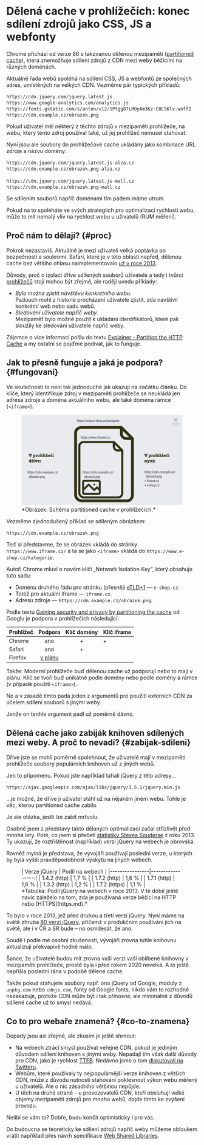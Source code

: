 # Dělená cache v prohlížečích: konec sdílení zdrojů jako CSS, JS a webfonty

Chrome přichází od verze 86 s takzvanou dělenou mezipamětí ([partitioned cache](https://www.stefanjudis.com/notes/say-goodbye-to-resource-caching-across-sites-and-domains/)), která znemožňuje sdílení zdrojů z CDN mezi weby běžícími na různých doménách.

Aktuálně řada webů spoléhá na sdílení CSS, JS a webfontů ze společných adres, umístěných na velkých CDN. Vezměme pár typických příkladů:

```text
https://cdn.jquery.com/jquery.latest.js
https://www.google-analytics.com/analytics.js
https://fonts.gstatic.com/s/anton/v12/1Ptgg87LROyAm3Kz-C8CSKlv.woff2
https://cdn.example.cz/obrazek.png
```

Pokud uživatel měl některý z těchto zdrojů v mezipaměti prohlížeče, na webu, který tento zdroj používal také, už jej prohlížeč nemusel stahovat.

<!-- AdSnippet -->

Nyní jsou ale soubory do prohlížečové cache ukládány jako kombinace URL zdroje a názvu domény:

```text
https://cdn.jquery.com/jquery.latest.js-alza.cz
https://cdn.example.cz/obrazek.png-alza.cz

https://cdn.jquery.com/jquery.latest.js-mall.cz
https://cdn.example.cz/obrazek.png-mall.cz
```

Se sdílením souborů napříč doménami tím pádem máme utrum.

Pokud na to spoléháte ve svých strategiích pro optimalizaci rychlosti webu, může to mít nemalý vliv na rychlost webu u uživatelů (RUM měření).

## Proč nám to dělají? {#proc}

Pokrok nezastavíš. Aktuálně je mezi uživateli velká poptávka po bezpečnosti a soukromí. Safari, které je v této oblasti napřed, dělenou cache bez většího ohlasu naimplementovalo [už v roce 2013](https://bugs.webkit.org/show_bug.cgi?id=110269).

<!-- AdSnippet -->

Důvody, proč o izolaci dříve sdílených souborů uživatelé a tedy i tvůrci [prohlížečů](prohlizece.md) stojí mohou být zřejmé, ale raději uvedu příklady:

- _Bylo možné zjistit návštěvu konkrétního webu._  
Padouch mohl z historie procházení uživatele zjistit, zda navštívil konkrétní web nebo sadu webů.
- _Sledování uživatele napříč weby._  
Mezipaměť bylo možné použít k ukládání identifikátorů, které pak sloužily ke sledování uživatele napříč weby.

Zájemce o více informací pošlu do textu [Explainer - Partition the HTTP Cache](https://github.com/shivanigithub/http-cache-partitioning) a my ostatní se pojďme podívat, jak to funguje.

## Jak to přesně funguje a jaká je podpora? {#fungovani}

Ve skutečnosti to není tak jednoduché jak ukazuji na začátku článku. Do klíče, který identifikuje zdroj v mezipaměti prohlížeče se neukládá jen adresa zdroje a doména aktuálního webu, ale také doména rámce (`<iframe>`).

<figure>
<img src="../dist/images/original/partitioned-cache.png" alt="Schéma partitioned cache v prohlížečích.">
<figcaption markdown="1">
*Obrázek: Schéma partitioned cache v prohlížečích.*
</figcaption>
</figure>

Vezměme zjednodušený příklad se sdíleným obrázkem:

```text
https://cdn.example.cz/obrazek.png
```

Teď si představme, že se obrázek vkládá do stránky `https://www.iframe.cz/` a ta se jako `<iframe>` vkládá do `https://www.e-shop.cz/kategorie`.

Autoři Chrome mluví o novém klíči „Network Isolation Key“, který obsahuje tuto sadu:

- Doménu druhého řádu pro stránku (přesněji [eTLD+1](https://web.dev/same-site-same-origin/) — `e-shop.cz`.
- Totéž pro aktuální iframe — `iframe.cz`.
- Adresu zdroje — `https://cdn.example.cz/obrazek.png`.

Podle textu [Gaining security and privacy by partitioning the cache](https://developers.google.com/web/updates/2020/10/http-cache-partitioning) od Googlu je podpora v prohlížečích následující:

<div class="rwd-scrollable f-6"  markdown="1">

| Prohlížeč | Podpora | Klíč domény | Klíč iframe |
|-----------|:-------:|:-----------:|:------------|
| Chrome    | ano     |     +       |     +       |
| Safari    | ano     |     +       |             |
| Firefox   | [v plánu](https://bugzilla.mozilla.org/show_bug.cgi?id=1536058) |             |             |

</div>

Takže: Moderní prohlížeče buď dělenou cache už podporují nebo to mají v plánu. Klíč se tvoří buď unikátně podle domény nebo podle domény a rámce (v případě použití `<iframe>`).

No a v zásadě tímto padá jeden z argumentů pro použití externích CDN za účelem sdílení souborů s jinými weby.

Jenže on tenhle argument padl už poměrně dávno.

## Dělená cache jako zabiják knihoven sdílených mezi weby. A proč to nevadí? {#zabijak-sdileni}

Dříve jste se mohli poměrně spolehnout, že uživatelé mají v mezipaměti prohlížeče soubory populárních knihoven už z jiných webů.

Jen to připomenu. Pokud jste například tahali jQuery z této adresy…

```text
https://ajax.googleapis.com/ajax/libs/jquery/3.5.1/jquery.min.js
```

…je možné, že dříve ji uživatel stáhl už na nějakém jiném webu. Tohle je věc, kterou partitioned cache zabila.

Je ale otázka, jestli lze zabít mrtvolu.

Osobně jsem z představy takto dělaných optimalizací začal střízlivět před mnoha lety. Poté, co jsem si přečetl [statistiky Stevea Souderse](https://www.stevesouders.com/blog/2013/03/18/http-archive-jquery/) z roku 2013. Ty ukazují, že roztříštěnost (například) verzí jQuery na webech je obrovská. 

Rovněž mylná je představa, že vývojáři používají poslední verze, u kterých by byla vyšší pravděpodobnost výskytu na jiných webech.

<figure class="f-6" markdown="1">
| Verze jQuery   | Podíl na webech  |
|----------------|-----------------:|
| 1.4.2 (http)   | 1,7 % |
| 1.7.2 (http)   | 1,6 % |
| 1.7.1 (http)   | 1,6 % |
| 1.3.2 (http)   | 1,2 % |
| 1.7.2 (https)  | 1,1 % |
<figcaption markdown="1">
*Tabulka: Podíl jQuery na webech v roce 2013. V té době ještě navíc záleželo na tom, zda je používaná verze běžící na HTTP nebo [HTTPS](https.md).*
</figcaption>
</figure>

To bylo v roce 2013, jež před druhou a třetí verzí jQuery. Nyní máme na světě zhruba [80 verzí jQuery](https://code.jquery.com/jquery/), přičemž v produkčním používání jich na světě, ale i v ČR a SR bude – no osmdesát, že ano.

Soudě i podle mé osobní zkušenosti, vývojáři zrovna tuhle knihovnu  aktualizují překvapivě hodně málo.

Šance, že uživatelé budou mít zrovna vaši verzi vaší oblíbené knihovny v mezipaměti prohlížeče, prostě byla i před rokem 2020 nevelká. A to ještě nepřišla poslední rána v podobě dělené cache.

<!-- AdSnippet -->

Takže pokud stahujete soubory např. ono jQuery od Google, moduly z `unpkg.com` nebo `cdnjs.com`, fonty od Google fonts, nikdo vám to rozhodně nezakazuje, protože CDN může být i tak přínosné, ale minimálně z důvodů sdílené cache už to smysl nedává.

## Co to pro webaře znamená? {#co-to-znamena}

Dopady jsou asi zřejmé, ale zkusím je ještě shrnout:

- Na webech ztrácí smysl používat veřejné CDN, pokud je jediným důvodem sdílení knihoven s jinými weby. Nepadají tím však další důvody pro CDN, jako je rychlost [TTFB](ttfb.md). Nedávno jsme o tom [diskutovali na Twitteru](https://twitter.com/machal/status/1320633765719384064).
- Webům, které používaly ty nejpopulárnější verze knihoven z větších CDN, může z důvodu nutnosti stahování poklesnout výkon webu měřený u uživatelů. Ale o nic zásadního většinou nepůjde.
- U těch na druhé straně – u provozovatelů CDN, kteří obsluhují velké objemy mezipaměti zdrojů pro mnoho webů, dojde tímto ke zvýšení provozu.

Nelíbí se vám to? Dobře, budu končit optimisticky i pro vás.

Do budoucna se teoreticky ke sdílení zdrojů napříč weby můžeme obloukem vrátit například přes návrh specifikace [Web Shared Libraries](https://www.youtube.com/watch?v=cBY3ZcHifXw).
